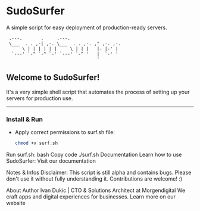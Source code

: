 # SudoSurfer
A simple script for easy deployment of production-ready servers.
```shell
 .---.       .     .---.                    
 \___  . . ,-| ,-. \___  . . ,-. ," ,-. ,-.
      \ | | | | | |     \ | | |   |- |-' |  
  `---' `-^ `-^ `-' `---' `-^ '   |  `-' '  
                                  '          
```
## Welcome to SudoSurfer!
It's a very simple shell script that automates the process of setting up your servers for production use. 

---

### Install & Run
- Apply correct permissions to surf.sh file:
  ```bash
  chmod +x surf.sh
Run surf.sh:
bash
Copy code
./surf.sh
Documentation
Learn how to use SudoSurfer:
Visit our documentation

Notes & Infos
Disclaimer:
This script is still alpha and contains bugs.
Please don't use it without fully understanding it.
Contributions are welcome! :)

About Author
Ivan Dukic | CTO & Solutions Architect at Morgendigital
We craft apps and digital experiences for businesses.
Learn more on our website


